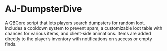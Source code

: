 # AJ-DumpsterDive
A QBCore script that lets players search dumpsters for random loot. Includes a cooldown system to prevent spam, a customizable loot table with chances for various items, and client-side animations. Items are added directly to the player’s inventory with notifications on success or empty finds.
